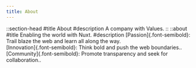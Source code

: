```yaml
---
title: About
---
```


::section-head
#title
About
#description
A company with Values.
::
::about
#title
Enabling the world with Nuxt.
#description
[Passion]{.font-semibold}: Trail blaze the web and learn all along the way.<br/>
[Innovation]{.font-semibold}: Think bold and push the web boundaries..<br/>
[Community]{.font-semibold}: Promote transparency and seek for collaboration..<br/>
